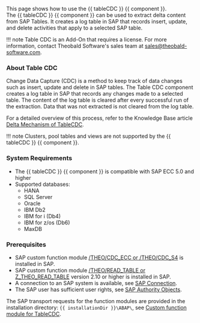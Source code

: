 This page shows how to use the {{ tableCDC }} {{ component }}.<br>
The {{ tableCDC }} {{ component }} can be used to extract delta content from SAP Tables.
It creates a log table in SAP that records insert, update, and delete activities that apply to a selected SAP table.<br>

!!! note
	Table CDC is an Add-On that requires a license. 
	For more information, contact Theobald Software's sales team at [sales@theobald-software.com](mailto:sales@theobald-software.com).


### About Table CDC

Change Data Capture (CDC) is a method to keep track of data changes such as insert, update and delete in SAP tables.
The Table CDC component creates a log table in SAP that records any changes made to a selected table. 
The content of the log table is cleared after every successful run of the extraction. Data that was not extracted is not cleared from the log table.

For a detailed overview of this process, refer to the Knowledge Base article [Delta Mechanism of TableCDC](../../knowledge-base/table-cdc-mechanism.md).

!!! note
	Clusters, pool tables and views are not supported by the {{ tableCDC }} {{ component }}. 

### System Requirements
 
- The {{ tableCDC }} {{ component }} is compatible with SAP ECC 5.0 and higher
- Supported databases:
	- HANA
	- SQL Server
	- Oracle
	- IBM Db2
	- IBM for i (Db4)
	- IBM for z/os (Db6)
	- MaxDB
	
### Prerequisites

- SAP custom function module [/THEO/CDC_ECC or /THEO/CDC_S4](../setup-in-sap/custom-function-module-for-tablecdc.md) is installed in SAP.
- SAP custom function module [/THEO/READ_TABLE or Z_THEO_READ_TABLE](../setup-in-sap/custom-function-module-for-table-extraction.md) version 2.10 or higher is installed in SAP.
- A connection to an SAP system is available, see [SAP Connection](../sap-connection/index.md).
- The SAP user has sufficient user rights, see [SAP Authority Objects](../setup-in-sap/sap-authority-objects.md/#table-cdc).

The SAP transport requests for the function modules are provided in the installation directory: `{{ installationDir }}\ABAP\`, see [Custom function module for TableCDC](../setup-in-sap/custom-function-module-for-tablecdc.md).
